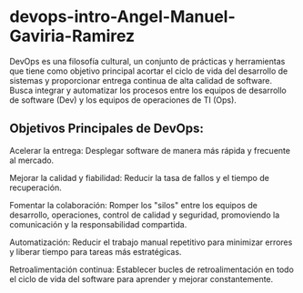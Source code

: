 # devops-intro-Angel-Manuel-Gaviria-Ramirez

DevOps es una filosofía cultural, un conjunto de prácticas y herramientas que tiene como objetivo principal acortar el ciclo de vida del desarrollo de sistemas y proporcionar entrega continua de alta calidad de software. Busca integrar y automatizar los procesos entre los equipos de desarrollo de software (Dev) y los equipos de operaciones de TI (Ops).


## Objetivos Principales de DevOps:

Acelerar la entrega: Desplegar software de manera más rápida y frecuente al mercado.

Mejorar la calidad y fiabilidad: Reducir la tasa de fallos y el tiempo de recuperación.

Fomentar la colaboración: Romper los "silos" entre los equipos de desarrollo, operaciones, control de calidad y seguridad, promoviendo la comunicación y la responsabilidad compartida.

Automatización: Reducir el trabajo manual repetitivo para minimizar errores y liberar tiempo para tareas más estratégicas.

Retroalimentación continua: Establecer bucles de retroalimentación en todo el ciclo de vida del software para aprender y mejorar constantemente.

